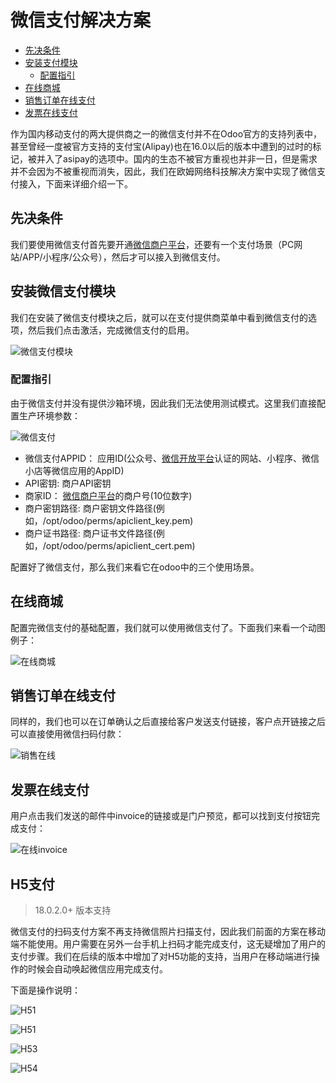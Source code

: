 # 微信支付解决方案

* [先决条件](#先决条件)
* [安装支付模块](#安装微信支付模块)
  * [配置指引](#配置指引)
* [在线商城](#在线商城)
* [销售订单在线支付](#销售订单在线支付)
* [发票在线支付](#发票在线支付)

作为国内移动支付的两大提供商之一的微信支付并不在Odoo官方的支持列表中，甚至曾经一度被官方支持的支付宝(Alipay)也在16.0以后的版本中遭到的过时的标记，被并入了asipay的选项中。国内的生态不被官方重视也并非一日，但是需求并不会因为不被重视而消失，因此，我们在欧姆网络科技解决方案中实现了微信支付接入，下面来详细介绍一下。

## 先决条件

我们要使用微信支付首先要开通[微信商户平台](https://pay.weixin.qq.com/)，还要有一个支付场景（PC网站/APP/小程序/公众号），然后才可以接入到微信支付。

## 安装微信支付模块

我们在安装了微信支付模块之后，就可以在支付提供商菜单中看到微信支付的选项，然后我们点击激活，完成微信支付的启用。

![微信支付模块](./images/wechatpay4.png)

### 配置指引

由于微信支付并没有提供沙箱环境，因此我们无法使用测试模式。这里我们直接配置生产环境参数：

![微信支付](./images/wechatpay5.png)

* 微信支付APPID： 应用ID(公众号、[微信开放平台](https://open.weixin.qq.com/)认证的网站、小程序、微信小店等微信应用的AppID)
* API密钥: 商户API密钥
* 商家ID： [微信商户平台](https://pay.weixin.qq.com/)的商户号(10位数字)
* 商户密钥路径: 商户密钥文件路径(例如，/opt/odoo/perms/apiclient_key.pem)
* 商户证书路径: 商户证书文件路径(例如，/opt/odoo/perms/apiclient_cert.pem)

配置好了微信支付，那么我们来看它在odoo中的三个使用场景。

## 在线商城

配置完微信支付的基础配置，我们就可以使用微信支付了。下面我们来看一个动图例子：

![在线商城](./images/wechatpay1.gif)

## 销售订单在线支付

同样的，我们也可以在订单确认之后直接给客户发送支付链接，客户点开链接之后可以直接使用微信扫码付款：

![销售在线](./images/wechatpay22.gif)

## 发票在线支付

用户点击我们发送的邮件中invoice的链接或是门户预览，都可以找到支付按钮完成支付：

![在线invoice](./images/wechatpay33.gif)

## H5支付

> 18.0.2.0+ 版本支持

微信支付的扫码支付方案不再支持微信照片扫描支付，因此我们前面的方案在移动端不能使用。用户需要在另外一台手机上扫码才能完成支付，这无疑增加了用户的支付步骤。我们在后续的版本中增加了对H5功能的支持，当用户在移动端进行操作的时候会自动唤起微信应用完成支付。

下面是操作说明：

![H51](./images/WXH51.png)

![H51](./images/WXH52.png)

![H53](./images/WXH53.png)

![H54](./images/WXH54.png)
